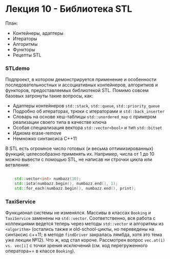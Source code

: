 # Лекция 10 - Библиотека STL

План:

* Контейнеры, адаптеры
* Итераторы
* Алгоритмы
* Функторы
* Рецепты STL


### STLdemo

Подпроект, в котором демонстрируется применение и особенности последовательностных и ассоциативных контейнеров, алгоритмов и функторов, предоставляемых библиотекой STL. Помимо совсем базовых затронуты такие вопросы, как:

- Адаптеры контейнеров ```std::stack```, ```std::queue```, ```std::priority_queue```
- Подробно об итераторах, трюки с итераторами и ```std::back_inserter```
- Словарь на основе хеш-таблицы ```std::unordered_map``` с примером реализации своего типа в качестве ключа
- Особая специализация вектора ```std::vector<bool>``` и тип ```std::bitset```
- Идиома erase-remove
- Немножко синтаксиса C++11

В STL есть огромное число готовых (и весьма оптимизированных) функций; целесообразно применять их.
Например, числа от 1 до 10 можно вывести с помощью STL, не написав ни строчки цикла или ветвления:

```C++

    std::vector<int> numbazz(10);
    std::iota(numbazz.begin(), numbazz.end(), 1);
    std::for_each(numbazz.begin(), numbazz.end(), print);

```


### TaxiService

Функционал системы не изменялся. Массивы в классах ```Booking``` и ```TaxiService``` заменены на ```std::vector```. Соответственно, вся работа с коллекциями ведется теперь через методы ```std::vector``` и алгоритмы из ```<algorithm>``` (остались также и old-school-циклы, но переведены на синтаксис с++11; в методе ```findDriver``` закралась лямбда, хотя это тема уже лекции №12). Что ж, код стал короче. Рассмотрен вопрос ```vec.at(i) vs. vec[i]``` с точки зрения исключений (см. код перегруженного оператора+= в классе ```Booking```).
